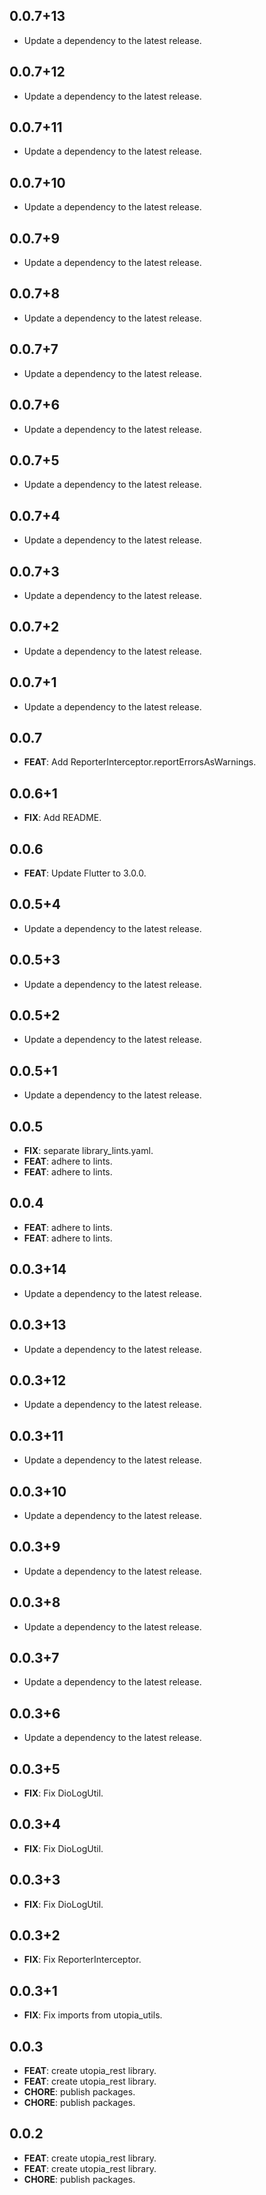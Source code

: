 ## 0.0.7+13

 - Update a dependency to the latest release.

## 0.0.7+12

 - Update a dependency to the latest release.

## 0.0.7+11

 - Update a dependency to the latest release.

## 0.0.7+10

 - Update a dependency to the latest release.

## 0.0.7+9

 - Update a dependency to the latest release.

## 0.0.7+8

 - Update a dependency to the latest release.

## 0.0.7+7

 - Update a dependency to the latest release.

## 0.0.7+6

 - Update a dependency to the latest release.

## 0.0.7+5

 - Update a dependency to the latest release.

## 0.0.7+4

 - Update a dependency to the latest release.

## 0.0.7+3

 - Update a dependency to the latest release.

## 0.0.7+2

 - Update a dependency to the latest release.

## 0.0.7+1

 - Update a dependency to the latest release.

## 0.0.7

 - **FEAT**: Add ReporterInterceptor.reportErrorsAsWarnings.

## 0.0.6+1

 - **FIX**: Add README.

## 0.0.6

 - **FEAT**: Update Flutter to 3.0.0.

## 0.0.5+4

 - Update a dependency to the latest release.

## 0.0.5+3

 - Update a dependency to the latest release.

## 0.0.5+2

 - Update a dependency to the latest release.

## 0.0.5+1

 - Update a dependency to the latest release.

## 0.0.5

 - **FIX**: separate library_lints.yaml.
 - **FEAT**: adhere to lints.
 - **FEAT**: adhere to lints.

## 0.0.4

 - **FEAT**: adhere to lints.
 - **FEAT**: adhere to lints.

## 0.0.3+14

 - Update a dependency to the latest release.

## 0.0.3+13

 - Update a dependency to the latest release.

## 0.0.3+12

 - Update a dependency to the latest release.

## 0.0.3+11

 - Update a dependency to the latest release.

## 0.0.3+10

 - Update a dependency to the latest release.

## 0.0.3+9

 - Update a dependency to the latest release.

## 0.0.3+8

 - Update a dependency to the latest release.

## 0.0.3+7

 - Update a dependency to the latest release.

## 0.0.3+6

 - Update a dependency to the latest release.

## 0.0.3+5

 - **FIX**: Fix DioLogUtil.

## 0.0.3+4

 - **FIX**: Fix DioLogUtil.

## 0.0.3+3

 - **FIX**: Fix DioLogUtil.

## 0.0.3+2

 - **FIX**: Fix ReporterInterceptor.

## 0.0.3+1

 - **FIX**: Fix imports from utopia_utils.

## 0.0.3

 - **FEAT**: create utopia_rest library.
 - **FEAT**: create utopia_rest library.
 - **CHORE**: publish packages.
 - **CHORE**: publish packages.

## 0.0.2

 - **FEAT**: create utopia_rest library.
 - **FEAT**: create utopia_rest library.
 - **CHORE**: publish packages.

